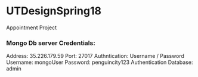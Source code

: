 # UTDesignSpring18
Appointment Project


### Mongo Db server Credentials:

Address: 35.226.179.59
Port: 27017
Authntication: Username / Password
Username: mongoUser
Password: penguincity123
Authentication Database: admin


